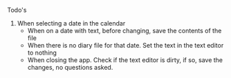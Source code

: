 Todo's

1) When selecting a date in the calendar
    - When on a date with text, before changing, save the contents of the file
    - When there is no diary file for that date.  Set the text in the
      text editor to nothing
    - When closing the app.  Check if the text editor is dirty, if so, save
      the changes, no questions asked.